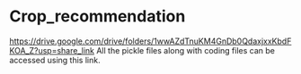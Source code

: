 # Crop_recommendation
https://drive.google.com/drive/folders/1wwAZdTnuKM4GnDb0QdaxjxxKbdFKOA_Z?usp=share_link
All the pickle files along with coding files can be accessed using this link.
